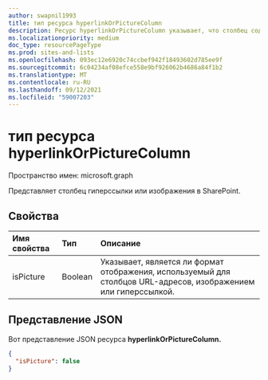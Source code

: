 ```yaml
---
author: swapnil1993
title: тип ресурса hyperlinkOrPictureColumn
description: Ресурс hyperlinkOrPictureColumn указывает, что столбец содержит URL-адрес, который может быть ахортагом или изображением, которое служит гиперссылкой.
ms.localizationpriority: medium
doc_type: resourcePageType
ms.prod: sites-and-lists
ms.openlocfilehash: 093ec12e6920c74ccbef942f18493602d785ee9f
ms.sourcegitcommit: 6c04234af08efce558e9bf926062b4686a84f1b2
ms.translationtype: MT
ms.contentlocale: ru-RU
ms.lasthandoff: 09/12/2021
ms.locfileid: "59007203"
---
```

# <a name="hyperlinkorpicturecolumn-resource-type"></a>тип ресурса hyperlinkOrPictureColumn

Пространство имен: microsoft.graph

Представляет столбец гиперссылки или изображения в SharePoint.

## <a name="properties"></a>Свойства

| Имя свойства      | Тип               | Описание|
|:-------------------|:-------------------|:----------------------------------------------|
| isPicture       | Boolean             | Указывает, является ли формат отображения, используемый для столбцов URL-адресов, изображением или гиперссылкой. |


## <a name="json-representation"></a>Представление JSON

Вот представление JSON ресурса **hyperlinkOrPictureColumn.**
<!-- { "blockType": "resource", "@odata.type": "microsoft.graph.hyperlinkOrPictureColumn" } -->

```json
{
  "isPicture": false
}
```
